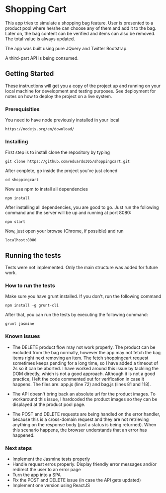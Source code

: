 # Shopping Cart

This app tries to simulate a shopping bag feature. User is presented to a product pool where he/she can choose any of them and add it to the bag. Later on, the bag content can be verified and items can also be removed. The total value is always updated.

The app was built using pure JQuery and Twitter Bootstrap.

A third-part API is being consumed.

## Getting Started

These instructions will get you a copy of the project up and running on your local machine for development and testing purposes. See deployment for notes on how to deploy the project on a live system.

### Prerequisities

You need to have node previously installed in your local

```
https://nodejs.org/en/download/
```

### Installing

First step is to install clone the repository by typing

```
git clone https://github.com/eduardo305/shoppingcart.git
```
After conplete, go inside the project you've just cloned

```
cd shoppingcart
```

Now use npm to install all dependencies

```
npm install
```

After installing all dependencies, you are good to go. Just run the following command and the server will be up and running at port 8080:

```
npm start
```

Now, just open your browse (Chrome, if possible) and run

```
localhost:8080
```

## Running the tests

Tests were not implemented. Only the main structure was added for future work.

### How to run the tests

Make sure you have grunt installed. If you don't, run the following command

```
npm install -g grunt-cli
```

After that, you can run the tests by executing the following command:

```
grunt jasmine
```

### Known issues

* The DELETE product flow may not work properly. The product can be excluded from the bag normally, however the app may not fetch the bag items right next removing an item. The fetch shoppingcart request sometimes keeps pending for a long time, so I have added a timeout of 2s so it can be aborted.
I have worked around this issue by tackling the DOM directly, which is not a good approach. Although it is not a good practice, I left the code commented out for verification in case it happens.
The files are: app.js (line 72) and bag.js (lines 81 and 118).

* The API doesn't bring back an absolute url for the product images. To workaround this issue, I hardcoded the product images so they can be displayed at the product pool page.

* The POST and DELETE requests are being handled on the error handler, because this is a cross-domain request and they are not retrieving anything on the response body (just a status is being returned). When this scenario happens, the browser understands that an error has happened.


### Next steps

* Implement the Jasmine tests properly
* Handle request erros properly. Display friendly error messages and/or redirect the user to an error page
* Turn the app into a SPA
* Fix the POST and DELETE issue (in case the API gets updated)
* Implement one version using ReactJS
